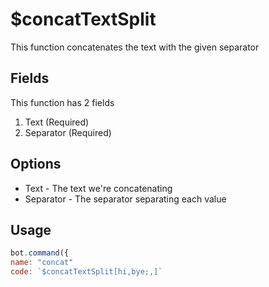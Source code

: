# $concatTextSplit

This function concatenates the text with the given separator

## Fields

This function has 2 fields

1. Text \(Required\)
2. Separator \(Required\)

## Options

* Text - The text we're concatenating
* Separator - The separator separating each value

## Usage

```javascript
bot.command({
name: "concat"
code: `$concatTextSplit[hi,bye;,]`
```

